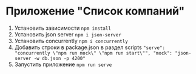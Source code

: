 # Приложение "Список компаний"

1. Установить зависимости ```npm install```
2. Установить json server ```npm i json-server```
3. Установить concurrently ```npm i concurrently```
4. Добавить строки в package.json в раздел scripts ```"serve": "concurrently \"npm run mock\" \"npm run start\"",
    "mock": "json-server -w db.json -p 4200" ```
5. Запустить приложение ```npm run serve```
